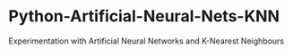 # Python-Artificial-Neural-Nets-KNN
Experimentation with Artificial Neural Networks and K-Nearest Neighbours
